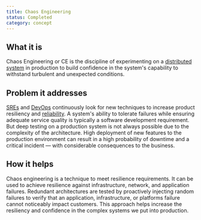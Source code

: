 ```yaml
---
title: Chaos Engineering
status: Completed
category: concept
---
```


## What it is
Chaos Engineering or CE is the discipline of experimenting on a [distributed system](https://glossary.cncf.io/distributed_systems/) in production to build confidence in the system's capability to withstand turbulent and unexpected conditions.

## Problem it addresses
[SREs](https://glossary.cncf.io/site_reliability_engineering/) and [DevOps](https://glossary.cncf.io/devops/) continuously look for new techniques to increase product resiliency and [reliability](https://glossary.cncf.io/reliability/). A system's ability to tolerate failures while ensuring adequate service quality is typically a software development requirement. But deep testing on a production system is not always possible due to the complexity of the architecture. High deployment of new features to the production environment can result in a high probability of downtime and a critical incident — with considerable consequences to the business.

## How it helps
Chaos engineering is a technique to meet resilience requirements. It can be used to achieve resilience against infrastructure, network, and application failures. Redundant architectures are tested by proactively injecting random failures to verify that an application, infrastructure, or platforms failure cannot noticeably impact customers. This approach helps increase the resiliency and confidence in the complex systems we put into production.
